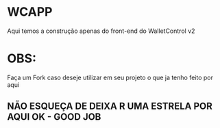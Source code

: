 # WCAPP

Aqui temos a construção apenas do front-end do WalletControl v2

# OBS:

Faça um Fork caso deseje utilizar em seu projeto o que ja tenho feito por aqui

## NÃO ESQUEÇA DE DEIXA R UMA ESTRELA POR AQUI OK - GOOD JOB
